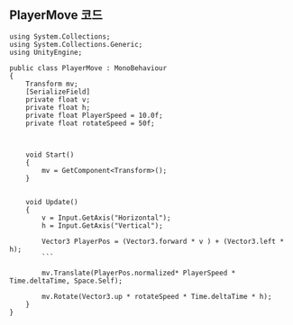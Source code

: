 ## PlayerMove 코드

```
using System.Collections;
using System.Collections.Generic;
using UnityEngine;

public class PlayerMove : MonoBehaviour
{
    Transform mv;
    [SerializeField]
    private float v;
    private float h;
    private float PlayerSpeed = 10.0f;
    private float rotateSpeed = 50f;



    void Start()
    {
        mv = GetComponent<Transform>();
    }

  
    void Update()
    {
        v = Input.GetAxis("Horizontal");
        h = Input.GetAxis("Vertical");

        Vector3 PlayerPos = (Vector3.forward * v ) + (Vector3.left * h);
        ```

        mv.Translate(PlayerPos.normalized* PlayerSpeed * Time.deltaTime, Space.Self);

        mv.Rotate(Vector3.up * rotateSpeed * Time.deltaTime * h);
    }
}
```
